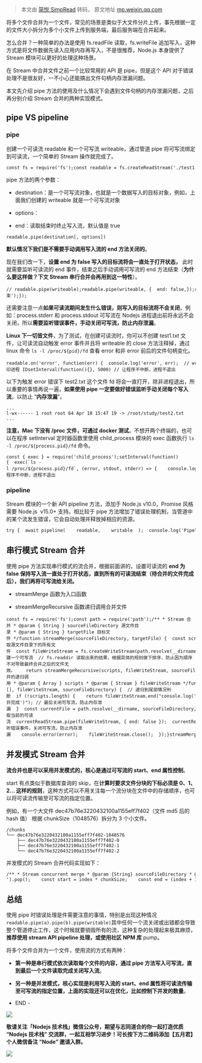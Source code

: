 > 本文由 [简悦 SimpRead](http://ksria.com/simpread/) 转码， 原文地址 [mp.weixin.qq.com](https://mp.weixin.qq.com/s/WisEGFz2yn_ZeekViofMnA)

将多个文件合并为一个文件，常见的场景是类似于大文件分片上传，事先根据一定的文件大小拆分为多个小文件上传到服务端，最后服务端在合并起来。

怎么合并？一种简单的办法是使用 fs.readFile 读取，fs.writeFile 追加写入，这种方式是将文件数据先读入应用内存再写入，不是很推荐，Node.js 本身提供了 Stream 模块可以更好的处理这种场景。

在 Stream 中合并文件之前一个比较常用的 API 是 pipe，但是这个 API 对于错误处理不是很友好，一不小心还能搞出文件句柄内存泄漏问题。

本文先介绍 pipe 方法的使用及什么情况下会遇到文件句柄的内存泄漏问题，之后再分别介绍 Stream 合并的两种实现模式。

pipe VS pipeline
----------------

### pipe

创建一个可读流 readable 和一个可写流 writeable，通过管道 pipe 将可写流绑定到可读流，一个简单的 Stream 操作就完成了。

```
const fs = require('fs');const readable = fs.createReadStream('./test1.txt');const writeable = fs.createWriteStream('./test2.txt');readable.pipe(writeable);
```

pipe 方法的两个参数：

*   destination：是一个可写流对象，也就是一个数据写入的目标对象，例如，上面我们创建的 writeable 就是一个可写流对象
    
*   options：
    

*   end：读取结束时终止写入流，默认值是 true
    

```
readable.pipe(destination[, options])
```

**默认情况下我们是不需要手动调用写入流的 end 方法关闭的**。

现在我们改一下，**设置 end 为 false 写入的目标流将会一直处于打开状态，** 此时就需要监听可读流的 end 事件，结束之后手动调用可写流的 end 方法结束（**为什么要这样做？下文 Stream 串行合并会再用到这一特性**）。

```
// readable.pipe(writeable);readable.pipe(writeable, {  end: false,});readable.on('end', function() {  writeable.end('结束');});
```

还需要注意一点**如果可读流期间发生什么错误，则写入的目标流将不会关闭**，例如：process.stderr 和 process.stdout 可写流在 Nodejs 进程退出前将永远不会关闭，所以**需要监听错误事件，手动关闭可写流，防止内存泄漏**。

**Linux 下一切皆文件**，为了测试，在创建可读流时，你可以不创建 test1.txt 文件，让可读流自动触发 error 事件并且将 writeable 的 close 方法注释掉，通过 linux 命令 `ls -l /proc/${pid}/fd` 查看 error 和非 error 前后的文件句柄变化。

```
readable.on('error', function(err) {  console.log('error', err);  // writeable.close();});console.log(process.pid); // 打印进程 IDsetInterval(function(){}, 5000) // 让程序不中断，进程不退出
```

以下为触发 error 错误下 test2.txt 这个文件 fd 将会一直打开，除非进程退出，所以重要的事情再说一遍，**如果使用 pipe 一定要做好错误监听手动关闭每个写入流**，以防止 “**内存泄漏**”。

```
...
l-wx------ 1 root root 64 Apr 10 15:47 19 -> /root/study/test2.txt
...
```

**注意，Mac 下没有 /proc 文件，可通过 docker 测试**。不想开两个终端的，也可以在程序 setInterval 定时器函数里使用 child_process 模块的 exec 函数执行 `ls -l /proc/${process.pid}/fd` 命令。

```
const { exec } = require('child_process');setInterval(function(){  exec(`ls -l /proc/${process.pid}/fd`, (error, stdout, stderr) => {    console.log(`stdout: \n`, stdout);  })}, 5000) // 让程序不中断，进程不退出
```

### pipeline

Stream 模块的一个新 API pipeline 方法，添加于 Node.js v10.0，Promise 风格需要 Node.js  v15.0+ 支持。相比较于 pipe 方法增加了错误处理机制，当管道中的某个流发生错误，它会自动处理并释放掉相应的资源。

```
try {  await pipeline(    readable,    writable  );  console.log('Pipeline succeeded.');} catch (err) {  console.log('error', err);}
```

串行模式 Stream 合并
--------------

使用 pipe 方法实现串行模式的流合并，根据前面讲的，设置可读流的 **end 为 false 保持写入流一直处于打开状态，直到所有的可读流结束（待合并的文件完成后），我们再将可写流给关闭。**

*   streamMerge 函数为入口函数
    
*   streamMergeRecursive 函数递归调用合并文件
    

```
const fs = require('fs');const path = require('path');/** * Stream 合并 * @param { String } sourceFileDirectory 源文件目录 * @param { String } targetFile 目标文件 */function streamMerge(sourceFileDirectory, targetFile) {  const scripts =  fs.readdirSync(path.resolve(__dirname, sourceFileDirectory)); // 获取源文件目录下的所有文件  const fileWriteStream = fs.createWriteStream(path.resolve(__dirname, targetFile)); // 创建一个可写流  // fs.readdir 读取出来的结果，根据具体的规则做下排序，防止因为顺序不对导致最终合并之后的文件无效。    return streamMergeRecursive(scripts, fileWriteStream, sourceFileDirectory);}/** * Stream 合并的递归调用 * @param { Array } scripts * @param { Stream } fileWriteStream */function streamMergeRecursive(scripts=[], fileWriteStream, sourceFileDirectory) {  // 递归到尾部情况判断  if (!scripts.length) {    return fileWriteStream.end("console.log('Stream 合并完成')"); // 最后关闭可写流，防止内存泄漏  }  const currentFile = path.resolve(__dirname, sourceFileDirectory, scripts.shift());  const currentReadStream = fs.createReadStream(currentFile); // 获取当前的可读流  currentReadStream.pipe(fileWriteStream, { end: false });  currentReadStream.on('end', function() {    streamMergeRecursive(scripts, fileWriteStream, sourceFileDirectory);  });  currentReadStream.on('error', function(error) { // 监听错误事件，关闭可写流，防止内存泄漏    console.error(error);    fileWriteStream.close();  });}streamMerge('./files', './file.js');
```

并发模式 Stream 合并
--------------

**流合并也是可以采用并发模式的，核心是通过可写流的 start、end 属性控制**。

start 有点类似于数据库查询的 skip，在**计算时要求文件分块的下标必须是 0、1、2... 这样的规则**，这种方式可以不用关注每一个流分块在文件中的存储顺序，也可以将可读流传输至可写流的指定位置。

例如，有一个大文件 dec47b76e3220432100a1155eff7f402（文件 md5 后的 hash 值） 根据 chunkSize（1048576）拆分为 3 个小文件。

```
/chunks
└── dec47b76e3220432100a1155eff7f402-1048576
    ├── dec47b76e3220432100a1155eff7f402-0
    ├── dec47b76e3220432100a1155eff7f402-1
    └── dec47b76e3220432100a1155eff7f402-2
```

并发模式的 Stream 合并代码实现如下：

```
/** * Stream concurrent merge * @param {String} sourceFileDirectory * @param {String} targetFile * @param {Number} chunkSize */export const streamConcurrentMerge = async (sourceFileDirectory, targetFile, chunkSize) => {  const filenames = await fs.readdir(sourceFileDirectory);    await Promise.all(filenames.map(filename => {    const index = filename.split('-').pop();    const start = index * chunkSize;    const end = (index + 1) * chunkSize;    return pipeline(      createReadStream(path.join(sourceFileDirectory, filename)),      createWriteStream(targetFile, {        start,        end,      })    );  }))}
```

总结
--

使用 pipe 时错误处理是件需要注意的事情，特别是出现这种情况 `readable.pipe(a).pipe(b).pipe(writable)`其中任何一个流关闭或出错都会导致整个管道停止工作，这个时候就要销毁所有的流，这种复杂的处理起来极其麻烦，**推荐使用 stream API pipeline 处理，或使用社区 NPM 库** pump。

将多个文件合并为一个文件，使用流的方式有两种：

*   **第一种是串行模式依次读取每个文件的内容，通过 pipe 方法写入可写流，直到最后一个文件读取完成关闭写入流**。
    
*   **另一种是并发模式，核心实现是利用写入流的 start、end 属性将可读流传输至可写流的指定位置，上面的实现还可以在优化，比如控制下并发的数量**。
    
      
    

- END -

![](https://mmbiz.qpic.cn/mmbiz_gif/xsw6Lt5pDCu1rRLicXibOB6jq4wpe7W4Ioibu7XTJR1ABzARKoLxyWEWeIV6HJRII2GK1ntnCkVIqjY852gntBd5Q/640?wx_fmt=gif)

**敬请关注「Nodejs 技术栈」微信公众号，期望与志同道合的你一起打造优质 “Nodejs 技术栈” 交流群，一起互相学习进步！可长按下方二维码添加【五月君】个人微信备注 “Node” 邀请入群。**

![](https://mmbiz.qpic.cn/mmbiz_png/zPkNS9m6iatLmT5coKbicuqENgoc3Pz4QWwtrEoP2RU2thicCJHaKNmJ23Hh9jYvicpVgiauY6NxNaZ59D6svw1Qskg/640?wx_fmt=png)